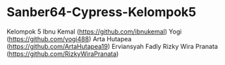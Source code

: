 # Sanber64-Cypress-Kelompok5

Kelompok 5
Ibnu Kemal (https://github.com/ibnukemal)
Yogi (https://github.com/yogi488)
Arta Hutapea (https://github.com/ArtaHutapea19)
Erviansyah Fadly
Rizky Wira Pranata (https://github.com/RizkyWiraPranata)

